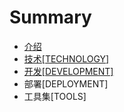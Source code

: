 # Summary

* [介绍](README.md)
* [技术[TECHNOLOGY]](teschenology/ji_672f5b_technology_].md)
* [开发[DEVELOPMENT]](devlopment/kai_53d15b_development_].md)
* 部署[DEPLOYMENT]
* 工具集[TOOLS]


